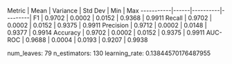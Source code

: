  Metric    | Mean | Variance | Std Dev | Min | Max 
-----------|------|----------|---------|
 F1        | 0.9702 | 0.0002 | 0.0152 | 0.9368 | 0.9911 
 Recall    | 0.9702 | 0.0002 | 0.0152 | 0.9375 | 0.9911 
 Precision | 0.9712 | 0.0002 | 0.0148 | 0.9377 | 0.9914 
 Accuracy  | 0.9702 | 0.0002 | 0.0152 | 0.9375 | 0.9911 
 AUC-ROC   | 0.9688 | 0.0004 | 0.0193 | 0.9207 | 0.9938 

num_leaves: 79
n_estimators: 130
learning_rate: 0.13844570176487955
